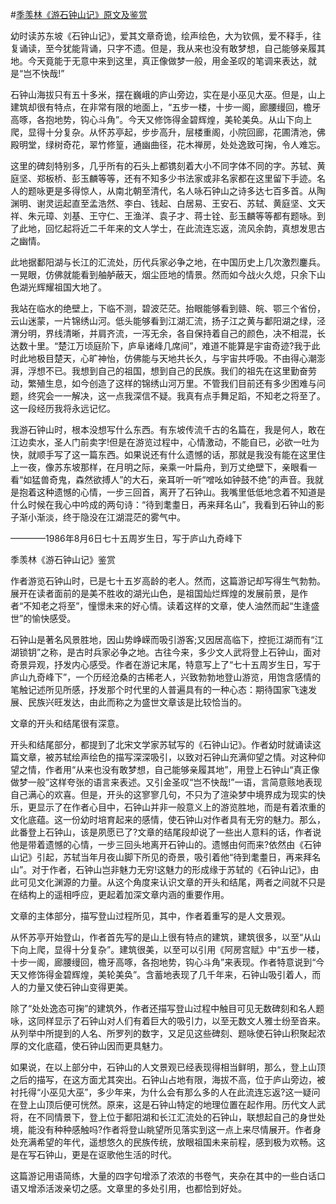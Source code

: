 #[季羡林《游石钟山记》原文及鉴赏](https://www.vrrw.net/wx/8801.html)

幼时读苏东坡《石钟山记》，爱其文章奇诡，绘声绘色，大为钦佩，爱不释手，往复诵读，至今犹能背诵，只字不遗。但是，我从来也没有敢梦想，自己能够亲履其地。今天竟能于无意中来到这里，真正像做梦一般，用金圣叹的笔调来表达，就是“岂不快哉!”

石钟山海拔只有五十多米，摆在巍峨的庐山旁边，实在是小巫见大巫。但是，山上建筑却很有特点，在非常有限的地面上，“五步一楼，十步一阁，廊腰缦回，檐牙高啄，各抱地势，钩心斗角”。今天又修饰得金碧辉煌，美轮美奂。从山下向上爬，显得十分复杂。从怀苏亭起，步步高升，层楼重阁，小院回廊，花圃清池，佛殿明堂，绿树奇花，翠竹修篁，通幽曲径，花木禅房，处处逸致可掬，令人难忘。

这里的碑刻特别多，几乎所有的石头上都镌刻着大小不同字体不同的字。苏轼、黄庭坚、郑板桥、彭玉麟等等，还有不知多少书法家或非名家都在这里留下手迹。名人的题咏更是多得惊人，从南北朝至清代，名人咏石钟山之诗多达七百多首。从陶渊明、谢灵运起直至孟浩然、李白、钱起、白居易、王安石、苏轼、黄庭坚、文天祥、朱元璋、刘基、王守仁、王渔洋、袁子才、蒋士铨、彭玉麟等等都有题咏。到了此地，回忆起将近二千年来的文人学士，在此流连忘返，流风余韵，真想发思古之幽情。



此地据鄱阳湖与长江的汇流处，历代兵家必争之地，在中国历史上几次激烈鏖兵。一晃眼，仿佛就能看到舳舻蔽天，烟尘匝地的情景。然而如今战火久熄，只余下山色湖光辉耀祖国大地了。

我站在临水的绝壁上，下临不测，碧波茫茫。抬眼能够看到赣、皖、鄂三个省份，云山迷蒙，一片锦绣山河。低头能够看到江湖汇流，扬子江之黄与鄱阳湖之绿，泾渭分明，界线清晰，并肩齐流，一泻无余，各自保持着自己的颜色，决不相混，长达数十里。“楚江万顷庭阶下，庐阜诸峰几席间”，难道不能算是宇宙奇迹?我于此时此地极目楚天，心旷神怡，仿佛能与天地共长久，与宇宙共呼吸。不由得心潮澎湃，浮想不已。我想到自己的祖国，想到自己的民族。我们的祖先在这里勤奋劳动，繁殖生息，如今创造了这样的锦绣山河万里。不管我们目前还有多少困难与问题，终究会一一解决，这一点我深信不疑。我真有点手舞足蹈，不知老之将至了。这一段经历我将永远记忆。

我游石钟山时，根本没想写什么东西。有东坡传流千古的名篇在，我是何人，敢在江边卖水，圣人门前卖字!但是在游览过程中，心情激动，不能自已，必欲一吐为快，就顺手写了这一篇东西。如果说还有什么遗憾的话，那就是我没有能在这里住上一夜，像苏东坡那样，在月明之际，亲乘一叶扁舟，到万丈绝壁下，亲眼看一看“如猛兽奇鬼，森然欲搏人”的大石，亲耳听一听“噌吆如钟鼓不绝”的声音。我就是抱着这种遗憾的心情，一步三回首，离开了石钟山。我嘴里低低地念着不知道是什么时候在我心中吟成的两句诗：“待到耄耋日，再来拜名山”，我看到石钟山的影子渐小渐淡，终于隐没在江湖混茫的雾气中。

————1986年8月6日七十五周岁生日，写于庐山九奇峰下

季羡林《游石钟山记》鉴赏

作者游览石钟山时，已是七十五岁高龄的老人。然而，这篇游记却写得生气勃勃。展开在读者面前的是美不胜收的湖光山色，是祖国灿烂辉煌的发展前景，是作者“不知老之将至”，憧憬未来的好心情。读着这样的文章，使人油然而起“生逢盛世”的愉快感受。

石钟山是著名风景胜地，因山势峥嵘而吸引游客;又因居高临下，控扼江湖而有“江湖锁钥”之称，是古时兵家必争之地。古往今来，多少文人武将登上石钟山，面对奇景异观，抒发内心感受。作者在游记末尾，特意写上了“七十五周岁生日，写于庐山九奇峰下”，一个历经沧桑的古稀老人，兴致勃勃地登山游览，用饱含感情的笔触记述所见所感，抒发那个时代里的人普遍具有的一种心态：期待国家飞速发展、民族兴旺发达，由此而称之为盛世文章该是比较恰当的。

文章的开头和结尾很有深意。

开头和结尾部分，都提到了北宋文学家苏轼写的《石钟山记》。作者幼时就诵读这篇文章，被苏轼绘声绘色的描写深深吸引，以致对石钟山充满仰望之情。对这种仰望之情，作者用“从来也没有敢梦想，自己能够亲履其地”，用登上石钟山“真正像做梦一般”这样夸张的语言来表述。又引金圣叹“岂不快哉!”一语，言简意赅地表现自己满心的欢喜。但是，开头的这寥寥几句，不只为了渲染梦中境界成为现实的快乐，更显示了在作者心目中，石钟山并非一般意义上的游览胜地，而是有着浓重的文化底蕴。这一份幼时培育起来的感情，使石钟山对作者具有无穷的魅力。那么，此番登上石钟山，该是夙愿已了?文章的结尾段却说了一些出人意料的话，作者说他是带着遗憾的心情，一步三回头地离开石钟山的。遗憾由何而来?依然由《石钟山记》引起，苏轼当年月夜山脚下所见的奇景，吸引着他“待到耄耋日，再来拜名山”。对于作者，石钟山岂非魅力无穷!这魅力的形成缘于苏轼的《石钟山记》，由此可见文化渊源的力量。从这个角度来认识文章的开头和结尾，两者之间就不只是在结构上的遥相呼应，更起着加深文章内涵的重要作用。

文章的主体部分，描写登山过程所见，其中，作者着重写的是人文景观。

从怀苏亭开始登山，作者首先写的是山上很有特点的建筑，建筑很多，以至“从山下向上爬，显得十分复杂”。建筑很美，以至可以引用《阿房宫赋》中“五步一楼，十步一阁，廊腰缦回，檐牙高啄，各抱地势，钩心斗角”来表现。作者特意说到“今天又修饰得金碧辉煌，美轮美奂”。含蓄地表现了几千年来，石钟山吸引着人，而人的力量又使石钟山变得更美。

除了“处处逸态可掬”的建筑外，作者还描写登山过程中触目可见无数碑刻和名人题咏，这同样显示了石钟山对人们有着巨大的吸引力，以至无数文人雅士纷至沓来。从列举中所提到的人名、所罗列的数字，又足见这些碑刻、题咏使石钟山积聚起浓厚的文化底蕴，使石钟山因而更具魅力。

如果说，在以上部分中，石钟山的人文景观已经表现得相当鲜明，那么，登上山顶之后的描写，在这方面尤其突出。石钟山占地有限，海拔不高，位于庐山旁边，被衬托得“小巫见大巫”，多少年来，为什么会有那么多的人在此流连忘返?这一疑问在登上山顶后便可恍然。原来，这是石钟山特定的地理位置在起作用。历代文人武将，在不同情景下，登上位于鄱阳湖和长江汇流处的石钟山，联想起自己的身世处境，能没有种种感触吗?作者将登山眺望所见落实到这一点上来尽情展开。作者身处充满希望的年代，遥想悠久的民族传统，放眼祖国未来前程，感到极为欢畅。这是在写石钟山，更是在讴歌他生活的时代。

这篇游记用语简练，大量的四字句增添了浓浓的书卷气，夹杂在其中的一些白话口语又增添活泼亲切之感。文章里的多处引用，也都恰到好处。

